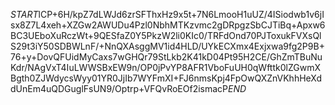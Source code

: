 $START$lCP+6H/kpZ7dLWJd6zrSFThxHz9x5t+7N6LmooH1uUZ/4ISiodwb1v6jIsx8Z7L4xeh+XZGw2AWUDu4Pzl0NbhMTKzvmc2gDRpgzSbCJTiBq+Apxw6BC3UEboXuRczWt+9QESfaZ0Y5PkzW2li0KIc0/TRFdOnd70PJToxukFVXsQlS29t3iY50SDBWLnF/+NnQXAsggMV1id4HLD/UYkECXmx4Exjxwa9fg2P9B+76+y+DovQFUidMyCaxs7wGHQr79StLkb2K41kD04Pt95H2CE/GhZmTBuNuKdr/NAgVxT4IuLWWSBxEW9n/OP0jPvYP8AFR1VboFuUH0qWfttk0lZGwmXBgth0ZJWdycsWyy01YR0JjIb7WYFmXI+FJ6nmsKpj4FpOwQXZnVKhhHeXddUnEm4uQDGuglFsUN9/Optrp+VFQvRoEOf2ismacP$END$